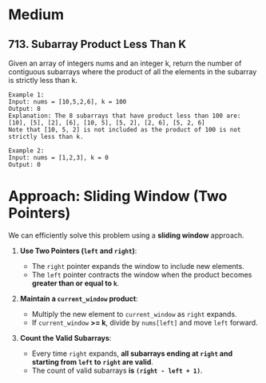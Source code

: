 # **Medium**
## 713. Subarray Product Less Than K
Given an array of integers nums and an integer k, return the number of contiguous subarrays where the product of all the elements in the subarray is strictly less than k.

```
Example 1:
Input: nums = [10,5,2,6], k = 100
Output: 8
Explanation: The 8 subarrays that have product less than 100 are:
[10], [5], [2], [6], [10, 5], [5, 2], [2, 6], [5, 2, 6]
Note that [10, 5, 2] is not included as the product of 100 is not strictly less than k.

Example 2:
Input: nums = [1,2,3], k = 0
Output: 0
```

# **Approach: Sliding Window (Two Pointers)**
We can efficiently solve this problem using a **sliding window** approach.

1. **Use Two Pointers (`left` and `right`)**:
   - The `right` pointer expands the window to include new elements.
   - The `left` pointer contracts the window when the product becomes **greater than or equal to `k`**.

2. **Maintain a `current_window` product**:
   - Multiply the new element to `current_window` as `right` expands.
   - If `current_window` **>= k**, divide by `nums[left]` and move `left` forward.

3. **Count the Valid Subarrays**:
   - Every time `right` expands, **all subarrays ending at `right` and starting from `left` to `right` are valid**.
   - The count of valid subarrays **is `(right - left + 1)`**.
